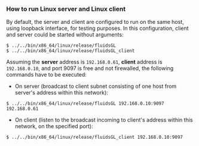 ### How to run Linux server and Linux client 

By default, the server and client are configured to run on the same host, using loopback interface, for testing purposes. In this configuration, client and server could be started without arguments:

```
$ ../../bin/x86_64/linux/release/fluidsGL
$ ../../bin/x86_64/linux/release/fluidsGL_client
```

Assuming the **server** address is `192.168.0.61`, **client** address is `192.168.0.10`, and port 9097 is free and not firewalled, the following commands have to be executed:

* On server (broadcast to client subnet consisting of one host from server's address within this network):
```
$ ../../bin/x86_64/linux/release/fluidsGL 192.168.0.10:9097 192.168.0.61
```

* On client (listen to the broadcast incoming to client's address within this network, on the specified port):
```
$ ../../bin/x86_64/linux/release/fluidsGL_client 192.168.0.10:9097
```

